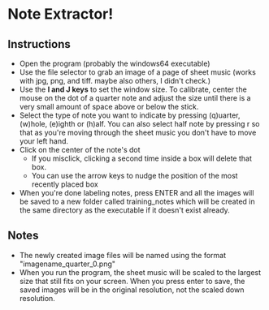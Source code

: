 # Note Extractor!

## Instructions
* Open the program (probably the windows64 executable)
* Use the file selector to grab an image of a page of sheet music (works with jpg, png, and tiff. maybe also others, I didn't check.)
* Use the **I and J keys** to set the window size. To calibrate, center the mouse on the dot of a quarter note and adjust the size until there is a very small amount of space above or below the stick.
* Select the type of note you want to indicate by pressing (q)uarter, (w)hole, (e)ighth or (h)alf. You can also select half note by pressing r so that as you're moving through the sheet music you don't have to move your left hand.
* Click on the center of the note's dot
  * If you misclick, clicking a second time inside a box will delete that box.
  * You can use the arrow keys to nudge the position of the most recently placed box
* When you're done labeling notes, press ENTER and all the images will be saved to a new folder called training_notes which will be created in the same directory as the executable if it doesn't exist already.

## Notes
* The newly created image files will be named using the format "imagename_quarter_0.png"
* When you run the program, the sheet music will be scaled to the largest size that still fits on your screen. When you press enter to save, the saved images will be in the original resolution, not the scaled down resolution.
